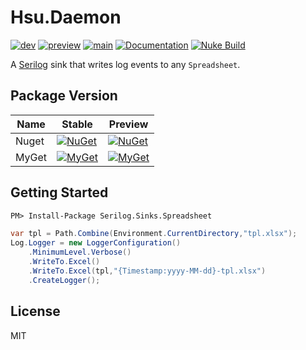 # Hsu.Daemon

[![dev](https://github.com/seayxu/serilog-sinks-spreadsheet/actions/workflows/build.yml/badge.svg?branch=dev)](https://github.com/seayxu/serilog-sinks-spreadsheet/actions/workflows/build.yml)
[![preview](https://github.com/seayxu/serilog-sinks-spreadsheet/actions/workflows/deploy.yml/badge.svg?branch=preview)](https://github.com/seayxu/serilog-sinks-spreadsheet/actions/workflows/deploy.yml)
[![main](https://github.com/seayxu/serilog-sinks-spreadsheet/actions/workflows/deploy.yml/badge.svg?branch=main)](https://github.com/seayxu/serilog-sinks-spreadsheet/actions/workflows/deploy.yml)
[![Documentation](https://img.shields.io/badge/docs-wiki-blueviolet.svg)](https://github.com/serilog/serilog/wiki)
[![Nuke Build](https://img.shields.io/badge/nuke-build-yellow.svg)](https://github.com/nuke-build/nuke)

A [Serilog](https://github.com/serilog/serilog) sink that writes log events to any `Spreadsheet`.

## Package Version

| Name | Stable | Preview |
|---|---|---|
| Nuget | [![NuGet](https://img.shields.io/nuget/v/Serilog.Sinks.Spreadsheet?style=flat-square)](https://www.nuget.org/packages/Serilog.Sinks.Spreadsheet) | [![NuGet](https://img.shields.io/nuget/vpre/Serilog.Sinks.Spreadsheet?style=flat-square)](https://www.nuget.org/packages/Serilog.Sinks.Spreadsheet) |
| MyGet | [![MyGet](https://img.shields.io/myget/godsharp/v/Serilog.Sinks.Spreadsheet?style=flat-square&label=myget)](https://www.myget.org/feed/godsharp/package/nuget/Serilog.Sinks.Spreadsheet) | [![MyGet](https://img.shields.io/myget/godsharp/vpre/Serilog.Sinks.Spreadsheet?style=flat-square&label=myget)](https://www.myget.org/feed/godsharp/package/nuget/Serilog.Sinks.Spreadsheet) |

## Getting Started

  ```ps
  PM> Install-Package Serilog.Sinks.Spreadsheet
  ```

  ```csharp
  var tpl = Path.Combine(Environment.CurrentDirectory,"tpl.xlsx");
  Log.Logger = new LoggerConfiguration()
      .MinimumLevel.Verbose()
      .WriteTo.Excel()
      .WriteTo.Excel(tpl,"{Timestamp:yyyy-MM-dd}-tpl.xlsx")
      .CreateLogger();
  ```

## License

  MIT